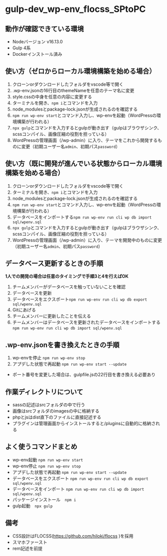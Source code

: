 # gulp-dev_wp-env_flocss_SPtoPC

## 動作が確認できている環境
- Nodeバージョン v16.13.0
- Gulp 4系
- Dockerインストール済み

## 使い方（ゼロからローカル環境構築を始める場合）
1. クローンorダウンロードしたフォルダをvscode等で開く
2. .wp-env.jsonの16行目のthemeNameを任意のテーマ名に変更
3. style.cssの中身を任意の内容に変更する
4. ターミナルを開き、`npm i`とコマンドを入力
5. node_modulesとpackage-lock.jsonが生成されるのを確認する
6. `npm run wp-env start`とコマンド入力し、wp-envを起動（WordPressの環境構築が行われる）
7. `npx gulp`とコマンドを入力するとgulpが動き出す（gulpはブラウザシンク、scssコンパイル、画像圧縮の役割を担っている）
8. WordPressの管理画面（/wp-admin）に入り、テーマをこれから開発するものに変更（初期ユーザー名`admin`、初期パス`password`）

## 使い方（既に開発が進んでいる状態からローカル環境構築を始める場合）
1. クローンorダウンロードしたフォルダをvscode等で開く
2. ターミナルを開き、`npm i`とコマンドを入力
3. node_modulesとpackage-lock.jsonが生成されるのを確認する
4. `npm run wp-env start`とコマンド入力し、wp-envを起動（WordPressの環境構築が行われる）
5. データベースをインポートする`npm run wp-env run cli wp db import sql/wpenv.sql`
6. `npx gulp`とコマンドを入力するとgulpが動き出す（gulpはブラウザシンク、scssコンパイル、画像圧縮の役割を担っている）
7. WordPressの管理画面（/wp-admin）に入り、テーマを開発中のものに変更（初期ユーザー名`admin`、初期パス`password`）

## データベース更新するときの手順
__1人での開発の場合は任意のタイミングで手順3と4を行えばOK__
1. チームメンバーがデータベースを触っていないことを確認
2. データベースを更新
3. データベースをエクスポート`npm run wp-env run cli wp db export sql/wpenv.sql`
4. Gitにあげる
5. チームメンバーに更新したことを伝える
6. チームメンバーはデータベースを更新されたデータベースをインポートする`npm run wp-env run cli wp db import sql/wpenv.sql`

## .wp-env.jsonを書き換えたときの手順
1. wp-envを停止 `npm run wp-env stop`
2. アプデした状態で再起動 `npm run wp-env start --update`
- ポート番号を変更した場合は、gulpfile.jsの22行目を書き換える必要あり

## 作業ディレクトリについて
- sassの記述はsrcフォルダの中で行う
- 画像はsrcフォルダのimagesの中に格納する
- phpとjsはdist直下のファイルに直接記述する
- プラグインは管理画面からインストールすると/pluginsに自動的に格納される

## よく使うコマンドまとめ
- wp-env起動 `npm run wp-env start`  
- wp-env停止 `npm run wp-env stop`  
- アプデした状態で再起動 `npm run wp-env start --update`  
- データベースをエクスポート `npm run wp-env run cli wp db export sql/wpenv.sql`  
- データベースをインポート `npm run wp-env run cli wp db import sql/wpenv.sql`
- パッケージインストール　`npm i`
- gulp起動　`npx gulp`

## 備考
- CSS設計はFLOCSS(https://github.com/hiloki/flocss )を採用
- スマホファースト
- rem記述を前提
